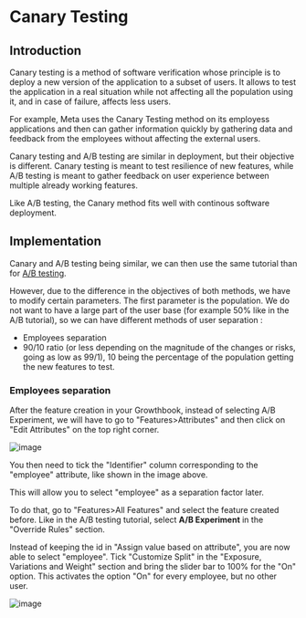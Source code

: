 # Canary Testing

## Introduction

Canary testing is a method of software verification whose principle is to deploy a new version of the application to a subset of users. It allows to test the application in a real situation while not affecting all the population using it, and in case of failure, affects less users.

For example, Meta uses the Canary Testing method on its employess applications and then can gather information quickly by gathering data and feedback from the employees without affecting the external users.

Canary testing and A/B testing are similar in deployment, but their objective is different. Canary testing is meant to test resilience of new features, while A/B testing is meant to gather feedback on user experience between multiple already working features.

Like A/B testing, the Canary method fits well with continous software deployment.

## Implementation

Canary and A/B testing being similar, we can then use the same tutorial than for [A/B testing](./ABTesting.md).

However, due to the difference in the objectives of both methods, we have to modify certain parameters. The first parameter is the population. We do not want to have a large part of the user base (for example 50% like in the A/B tutorial), so we can have different methods of user separation : 
  - Employees separation
  - 90/10 ratio (or less depending on the magnitude of the changes or risks, going as low as 99/1), 10 being the percentage of the population getting the new features to test.

### Employees separation

After the feature creation in your Growthbook, instead of selecting A/B Experiment, we will have to go to "Features>Attributes" and then click on "Edit Attributes" on the top right corner.

![image](https://user-images.githubusercontent.com/101655310/204324115-24561660-38ec-40d7-9d89-27a4a8526173.png)

You then need to tick the "Identifier" column corresponding to the "employee" attribute, like shown in the image above.

This will allow you to select "employee" as a separation factor later.

To do that, go to "Features>All Features" and select the feature created before. Like in the A/B testing tutorial, select **A/B Experiment** in the "Override Rules" section.

Instead of keeping the id in "Assign value based on attribute", you are now able to select "employee". Tick "Customize Split" in the "Exposure, Variations and Weight" section and bring the slider bar to 100% for the "On" option. This activates the option "On" for every employee, but no other user.

![image](https://user-images.githubusercontent.com/101655310/204326712-d9952354-b4dd-4a55-aea0-d648ed98629c.png)
